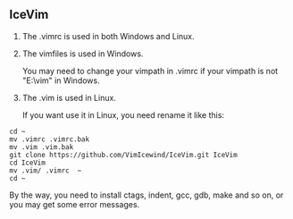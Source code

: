 IceVim
-------------------------------------------------------------------------------
1. The .vimrc  is used in both Windows and Linux.

2. The vimfiles is used in Windows.

    You may need to change your vimpath in .vimrc if your vimpath is not
  "E:\vim" in Windows.

3. The .vim is used in Linux.

    If you want use it in Linux, you need rename it like this:

```
cd ~
mv .vimrc .vimrc.bak
mv .vim .vim.bak
git clone https://github.com/VimIcewind/IceVim.git IceVim
cd IceVim
mv .vim/ .vimrc  ~
cd ~
```

By the way, you need to install ctags, indent, gcc, gdb, make and so on,
  or you may get some error messages.
